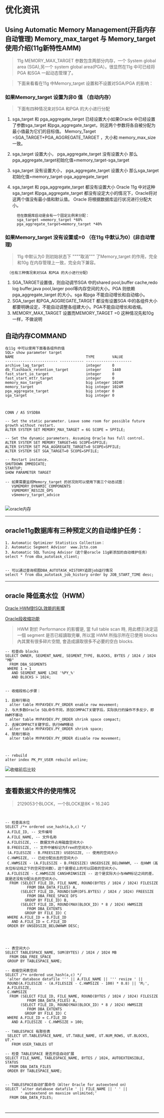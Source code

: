 # 优化资讯




##  Using Automatic Memory Management(开启内存自动管理) Memory_max_target 与 Memory_target 使用介绍(11g新特性AMM)

> 11g MEMORY_MAX_TARGET 参数包含两部分内存，一个 System global area (SGA),另一个 system global area(PGA）。很显然在11g 中可已经将PGA 和SGA 一起动态管理了。

> 下面来看看在11g 中Memory_target 设置和不设置对SGA/PGA 的影响：

### 如果Memory_target 设置为非0 值   （自动内存）
> 下面有四种情况来对SGA 和PGA 的大小进行分配

1. sga_target 和 pga_aggregate_target 已经设置大小如果Oracle 中已经设置了参数sga_target 和pga_aggregate_target，则这两个参数将各自被分配为 最小值最为它们的目标值。
Memory_Target =SGA_TARGET+PGA_AGGREGATE_TARGET ，大小和  memory_max_size 一致。

2. sga_target 设置大小， pga_aggregate_target 没有设置大小 那么pga_aggregate_target初始化值=memory_target-sga_target
3. sga_target 没有设置大小， pga_aggregate_target 设置大小  那么sga_target 初始化值=memory_target-pga_aggregate_target
4. sga_target 和 pga_aggregate_target 都没有设置大小 Oracle 11g 中对这种sga_target 和pga_aggregate_target 都没有设定大小的情况下，Oracle将对这两个值没有最小值和默认值。
  Oracle 将根据数据库运行状况进行分配大小。 

         但在数据库启动是会有一个固定比例来分配：
         sga_target =memory_target *60%
         pga_aggregate_target=memory_target *40%


### 如果Memory_target 没有设置或=0 （在11g 中默认为0）(非自动管理)
> 11g 中默认为0 则初始状态下   """"取消"""  了Memory_target 的作用，完全和10g 在内存管理上一致，完全向下兼容。

     （也有三种情况来对SGA 和PGA 的大小进行分配）   
1. SGA_TARGET设置值，则自动调节SGA 中的shared pool,buffer cache,redo log buffer,java pool,larger pool等内存空间的大小。PGA 则依赖pga_aggregate_target 的大小。sga 和pga 不能自动增长和自动缩小。
2. SGA_target 和PGA_AGGREGATE_TARGET  都没有设置SGA 中的各组件大小都要明确设定，不能自动调整各组建大小。PGA不能自动增长和收缩。
3. MEMORY_MAX_TARGET 设置而MEMORY_TARGET =0  这种情况先和10g 一样，不做说明







## 自动内存COMMAND

```
在11g 中可以使用下面看各组件的值
SQL> show parameter target
NAME                                 TYPE        VALUE
------------------------ ----------- ---------------------
archive_lag_target                   integer     0
db_flashback_retention_target        integer     1440
fast_start_io_target                 integer     0
fast_start_mttr_target               integer     0
memory_max_target                    big integer 1024M
memory_target                        big integer 1024M
pga_aggregate_target                 big integer 0
sga_target                           big integer 0



CONN / AS SYSDBA

-- Set the static parameter. Leave some room for possible future growth without restart.
ALTER SYSTEM SET MEMORY_MAX_TARGET = 6G SCOPE = SPFILE;

-- Set the dynamic parameters. Assuming Oracle has full control.
ALTER SYSTEM SET MEMORY_TARGET=6G SCOPE=SPFILE;
ALTER SYSTEM SET PGA_AGGREGATE_TARGET=0 SCOPE=SPFILE;
ALTER SYSTEM SET SGA_TARGET=0 SCOPE=SPFILE;

-- Restart instance.
SHUTDOWN IMMEDIATE;
STARTUP;
SHOW PARAMETER TARGET

-- 如果需要监视Memory_target 的状况则可以使用下面三个动态试图：
   V$MEMORY_DYNAMIC_COMPONENTS
   V$MEMORY_RESIZE_OPS 
   v$memory_target_advice 


```

![oracle内存](./images/1365496905_5668.jpg)

-----

## oracle11g数据库有三种预定义的自动维护任务：

```
1. Automatic Optimizer Statistics Collection：
2. Automatic Segment Advisor  www.2cto.com  
3. Automatic SQL Tuning Advisor（这个是oracle 11g新添加的自动维护任务）
select * from dba_autotask_client;


-- 可以通过查询视图DBA_AUTOTASK_HISTORY追踪job运行情况
select * from dba_autotask_job_history order by JOB_START_TIME desc;
```


-------------------------
## oracle 降低高水位（HWM）

[Oracle HWM對SQL效能的影響](https://oolamaru.wordpress.com/2017/09/09/oracle-hwm%E5%B0%8Dsql%E6%95%88%E8%83%BD%E7%9A%84%E5%BD%B1%E9%9F%BF/)

[Oracle段收缩功能](http://www.cnblogs.com/jyzhao/p/5150772.html)

> HWM 對於 Performance 的影響是, 當 full table scan 時, 用此標示決定這一個 segment 是否已經讀取完畢, 所以當 HWM 所指示所在已使用 blocks 內其實有很多碎片空間, 會造成讀取很多不必要的空白 blocks. 

```
-- 检查db blocks
SELECT OWNER, SEGMENT_NAME, SEGMENT_TYPE, BLOCKS, BYTES / 1024 / 1024 "MB"
  FROM DBA_SEGMENTS
 WHERE 1 = 1
   AND SEGMENT_NAME LIKE '%PY_%'
   AND BLOCKS > 1024;


-- 收缩段核心步骤：

1. 启用行移动
  alter table MYPAYDEV.PY_ORDER enable row movement;
2. 与大多数Oracle SQL命令不同，添加COMPACT关键字后，实际执行的操作不多反少，即HWM不移动
  alter table MYPAYDEV.PY_ORDER shrink space compact;
2. 去掉COMPACT关键字后，执行HWM移动
  alter table MYPAYDEV.PY_ORDER shrink space;
4. 禁用行移动
  alter table MYPAYDEV.PY_ORDER disable row movement;



-- rebuild
alter index PK_PY_USER rebuild online;
```
![收缩前后比较](./images/20180530174101727.png)




-------------------------

## 查看数据文件的使用情况

> 2129053个BLOCK，一个BLOCK是8K = 16.24G

```


-- 检查高水位
SELECT /*+ ordered use_hash(a,b,c) */
 A.FILE_ID, -- 文件编号
 A.FILE_NAME, -- 文件名称
 A.FILESIZE, -- 数据文件占用磁盘空间大小
 B.FREESIZE, -- 文件中被标记为free的空间大小
 (A.FILESIZE - B.FREESIZE) USEDSIZE, -- 使用的空间大小
 C.HWMSIZE, -- 已经分配出去的空间大小
 C.HWMSIZE - (A.FILESIZE - B.FREESIZE) UNSEDSIZE_BELOWHWM, -- 在HWM（高水位标记线之下的空闲空间数），这个是理论上的可以回收的空间大小。
 A.FILESIZE - C.HWMSIZE CANSHRINKSIZE -- 这个是实际大小与HWM标记之间的差，就是还没有分配出去的空间大小。
  FROM (SELECT FILE_ID, FILE_NAME, ROUND(BYTES / 1024 / 1024) FILESIZE
          FROM DBA_DATA_FILES) A,
       (SELECT FILE_ID, ROUND(SUM(DFS.BYTES) / 1024 / 1024) FREESIZE
          FROM DBA_FREE_SPACE DFS
         GROUP BY FILE_ID) B,
       (SELECT FILE_ID, ROUND(MAX(BLOCK_ID) * 8 / 1024) HWMSIZE
          FROM DBA_EXTENTS
         GROUP BY FILE_ID) C
 WHERE A.FILE_ID = B.FILE_ID
   AND A.FILE_ID = C.FILE_ID
 ORDER BY UNSEDSIZE_BELOWHWM DESC;




-- 表空间大小
SELECT TABLESPACE_NAME, SUM(BYTES) / 1024 / 1024 MB
  FROM DBA_FREE_SPACE
 GROUP BY TABLESPACE_NAME;

-- 收缩空闲表空间
SELECT /*+ ordered use_hash(a,c) */
 'alter database datafile ''' || A.FILE_NAME || ''' resize ' ||
 ROUND(A.FILESIZE - (A.FILESIZE - C.HWMSIZE - 100) * 0.8) || 'M;',
 A.FILESIZE,
 C.HWMSIZE
  FROM (SELECT FILE_ID, FILE_NAME, ROUND(BYTES / 1024 / 1024) FILESIZE
          FROM DBA_DATA_FILES) A,
       (SELECT FILE_ID, ROUND(MAX(BLOCK_ID) * 8 / 1024) HWMSIZE
          FROM DBA_EXTENTS
         GROUP BY FILE_ID) C
 WHERE A.FILE_ID = C.FILE_ID
   AND A.FILESIZE - C.HWMSIZE > 100;
 
-- TABLESPACE 有那些表
 SELECT UT.TABLESPACE_NAME, UT.TABLE_NAME, UT.NUM_ROWS, UT.BLOCKS, UT.*
   FROM USER_TABLES UT

-- 检查 TABLESPACE 是否开启自动扩展
SELECT FILE_NAME, TABLESPACE_NAME, BYTES / 1024, AUTOEXTENSIBLE, STATUS
  FROM DBA_DATA_FILES
 ORDER BY TABLESPACE_NAME;


-- TABLESPACE自动扩展命令（Alter Oracle for autoextend on）  
SELECT 'alter database datafile ' || FILE_NAME || ' ' ||
       ' autoextend on maxsize unlimited;'
  FROM DBA_DATA_FILES;



```



-------------------------